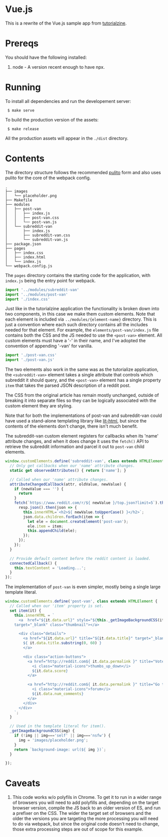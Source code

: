 Vue.js
======

This is a rewrite of the Vue.js sample app from [tutorialzine](https://tutorialzine.com/2016/08/building-your-first-app-with-vue-js).

Prereqs
=======

You should have the following installed:

1. node - A version recent enough to have npx.

Running
=======

To install all dependencies and run the developement server:

     $ make serve

To build the production version of the assets:

     $ make release

All the production assets will appear in the `./dist` directory.


Contents
========

The directory structure follows the recommended
[pulito](https://www.npmjs.com/package/pulito) form and also uses
pulito for the core of the webpack config.

    .
    ├── images
    │   └── placeholder.png
    ├── Makefile
    ├── modules
    │   ├── post-van
    │   │   ├── index.js
    │   │   ├── post-van.css
    │   │   └── post-van.js
    │   └── subreddit-van
    │       ├── index.js
    │       ├── subreddit-van.css
    │       └── subreddit-van.js
    ├── package.json
    ├── pages
    │   ├── index.css
    │   ├── index.html
    │   └── index.js
    └── webpack.config.js


The `pages` directory contains the starting code for the application, with
`index.js` being the entry point for webpack.

```javascript
import '../modules/subreddit-van'
import '../modules/post-van'
import './index.css'
```

Just like in the tutorialzine application the functionality is broken down
into two components, in this case we make them custom elements. Note that each
element is included via `../modules/{element-name}` directory. This is just a convention where
each such directory contains all the includes needed for that element. For example,
the `elements/post-van/index.js` file contains both the CSS and the JS
needed to use the `<post-van>` element. All custom elements must have
a '-' in their name, and I've adopted the convention of appending '-van' for
vanilla.


```javascript
import './post-van.css'
import './post-van.js'
```

The two elements also work in the same was as the tutorialize application, the
`<subreddit-van>` element takes a single attribute that controls which
subreddit it should query, and the `<post-van>` element has a single property
`item` that takes the parsed JSON description of a reddit post.

The CSS from the original article has remain mostly unchanged, outside of
breaking it into separate files so they can be logically associated with the
custom element they are styling.

Note that for both the implementations of post-van and subreddit-van could
have used a stand-alone templating library like
[lit-html](https://github.com/PolymerLabs/lit-html), but since the contents of
the elements don't change, there isn't much benefit.

The subreddit-van custom element registers for callbacks when its 'name'
attribute changes, and when it does change it uses the `fetch()` API to
retrieve the subreddit information and parcel it out to `post-van` child
elements.

```javascript
window.customElements.define('subreddit-van', class extends HTMLElement {
  // Only get callbacks when our 'name' attribute changes.
  static get observedAttributes() { return ['name']; }

  // Called when our 'name' attribute changes.
  attributeChangedCallback(attr, oldValue, newValue) {
    if (newValue === '') {
      return
    }
    fetch(`https://www.reddit.com/r/${ newValue }/top.json?limit=5`).then(resp => {
      resp.json().then(json => {
        this.innerHTML=`<h2>${ newValue.toUpperCase() }</h2>`;
        json.data.children.forEach(item => {
          let ele = document.createElement('post-van');
          ele.item = item;
          this.appendChild(ele);
        });
      });
    });
  }

  // Provide default content before the reddit content is loaded.
  connectedCallback() {
    this.textContent = 'Loading...';
  }
});
```

The implementation of `post-van` is even simpler, mostly being a single large
template literal.

```javascript
window.customElements.define('post-van', class extends HTMLElement {
  // Called when our 'item' property is set.
  set item(it) {
    this.innerHTML = `
      <a  href="${it.data.url}" style="${this._getImageBackgroundCSS(it.data.thumbnail)}"
    target="_blank" class="thumbnail"></a>

      <div class="details">
        <a href="${it.data.url}" title="${it.data.title}" target="_blank" class="title">
        ${ it.data.title.substring(0, 60) }
        </a>

        <div class="action-buttons">
          <a href="http://reddit.com${ it.data.permalink }" title="Vote">
            <i class="material-icons">thumbs_up_down</i>
            ${it.data.score}
          </a>

          <a href="http://reddit.com${ it.data.permalink }" title="Go to discussion">
            <i class="material-icons">forum</i>
            ${it.data.num_comments}
          </a>
        </div>
      </div>
    `;
  }

  // Used in the template literal for item().
  _getImageBackgroundCSS(img) {
    if (!img || img==='self' || img==='nsfw') {
      img = 'images/placeholder.png';
    }
    return `background-image: url(${ img })`;
  }

});
```

Caveats
=======

1. This code works w/o polyfils in Chrome. To get it to run in a wider range
   of browsers you will need to add polyfills and, depending on the target
   browser version, compile the JS back to an older version of ES, and run a
   prefixer on the CSS. The wider the target set of browsers and the older the
   versions you are targeting the more processing you will need to do via
   webpack, but since the original code doesn't need to change, those extra
   processing steps are out of scope for this example.
